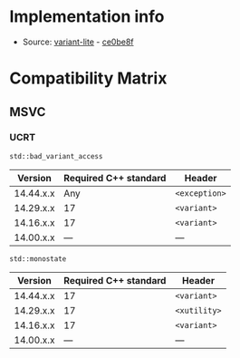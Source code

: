 # Implementation info

* Source: [variant-lite](https://github.com/martinmoene/variant-lite) - [ce0be8f](https://github.com/martinmoene/variant-lite/commit/ce0be8f4ea0407476209b2cb4a107f40b7a1b71b)

# Compatibility Matrix

## MSVC

### UCRT

`std::bad_variant_access`

| Version        | Required C++ standard | Header           |
|----------------|-----------------------|------------------|
| 14.44.x.x      | Any                   | `<exception>`    |
| 14.29.x.x      | 17                    | `<variant>`      |
| 14.16.x.x      | 17                    | `<variant>`      |
| 14.00.x.x      | —                     | —                |

`std::monostate`

| Version        | Required C++ standard | Header           |
|----------------|-----------------------|------------------|
| 14.44.x.x      | 17                    | `<variant>`      |
| 14.29.x.x      | 17                    | `<xutility>`     |
| 14.16.x.x      | 17                    | `<variant>`      |
| 14.00.x.x      | —                     | —                |

